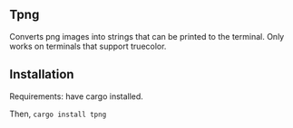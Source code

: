 ## Tpng

Converts png images into strings that can be printed to the terminal. Only works on terminals that support truecolor.

## Installation
Requirements: have cargo installed. 

Then, `cargo install tpng`

